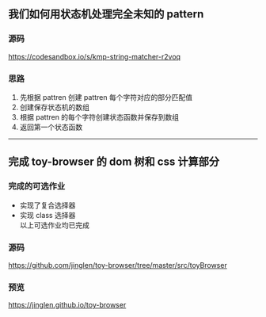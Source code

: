 
##  我们如何用状态机处理完全未知的 pattern
### 源码
https://codesandbox.io/s/kmp-string-matcher-r2voq   

### 思路
1. 先根据 pattren 创建 pattren 每个字符对应的部分匹配值
2. 创建保存状态机的数组
3. 根据 pattren 的每个字符创建状态函数并保存到数组
4. 返回第一个状态函数

---

## 完成 toy-browser 的 dom 树和 css 计算部分

### 完成的可选作业
- 实现了复合选择器
- 实现 class 选择器   
以上可选作业均已完成  

### 源码
https://github.com/jinglen/toy-browser/tree/master/src/toyBrowser

### 预览
https://jinglen.github.io/toy-browser


